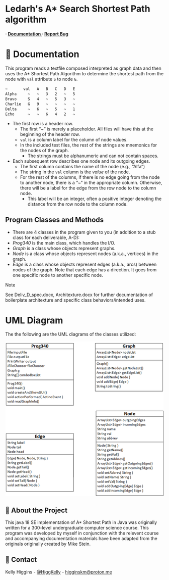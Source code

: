 # Ledarh's A* Search Shortest Path algorithm
<h4> <span> · </span> <a href="https://github.com/ledarh/AStarShortestPath/blob/main/README.md"> Documentation </a> <span> · </span> <a href="https://github.com/ledarh/AStarShortestPath/issues"> Report Bug </a></h4>



# :notebook_with_decorative_cover: Documentation
This program reads a textfile composed interpreted as graph data and then uses the A* Shortest Path Algorithm to determine the shortest path from the node with `val` attribute `S` to node `G`.

```
~       val   A   B   C   D   E 
Alpha     ~   ~   3   2   ~   5
Bravo     S   4   ~   5   3   ~
Charlie   G   9   ~   ~   ~   ~
Delta     ~   6   ~   5   ~   1
Echo      ~   ~   6   4   2   ~
```

* The first row is a header row.
  - The first “~” is merely a placeholder.  All files will have this at the beginning of the header row.
  - `val` is a column label for the column of node values.
  - In the included test files, the rest of the strings are mnemonics for the nodes of the graph.
    - The strings must be alphanumeric and can not contain spaces.
* Each subsequent row describes one node and its outgoing edges.
  - The first column contains the name of the node (e.g., “Alfa”)
  - The string in the `val` column is the _value_ of the node.
  - For the rest of the columns, if there is no edge going from the node to another node, there is a “~“ in the appropriate column.  Otherwise, there will be a label for the edge from the row node to the column node.
    - This label will be an integer, often a positive integer denoting the distance from the row node to the column node.

## Program Classes and Methods
* There are 4 classes in the program given to you (in addition to a stub class for each deliverable, A-D):
* _Prog340_ is the main class, which handles the I/O.
* _Graph_ is a class whose objects represent graphs.
* _Node_ is a class whose objects represent nodes (a.k.a., vertices) in the graph.
* _Edge_ is a class whose objects represent edges (a.k.a., arcs) between nodes of the graph.  Note that each edge has a direction.  It goes from one specific node to another specific node.


> [!NOTE]
> See Deliv_D_spec.docx, Architexture.docx for further documentation of boilerplate architexture and specific class behaviors/intended uses.
# UML Diagram
The the following are the UML diagrams of the classes utilized:

<picture>
  <source media="(prefers-color-scheme: dark)" srcset="boilerplate_classes_UML-dark.png">
  <source media="(prefers-color-scheme: light)" srcset="boilerplate_classes_UML.png">
  <img alt="The UML diagram documentation of relevent classes used in the project. Please view using an image-capable browser." src="boilerplate_classes_UML.png">
</picture>


## :star2: About the Project 
This java 18 SE implementation of A* Shortest Path in Java was originally written for a 300-level undergraduate computer science course. This program was developed by myself in conjunction with the relevent course and accompanying documentation materials have been adapted from the originals originally created by Mike Stein.



<!--- # :notebook_with_decorative_cover: Table of Contents

- [About the Project](#star2-about-the-project)
- [Contact](#handshake-contact) 
--->



## :handshake: Contact

Kelly Higgins - [@HiggKelly](https://twitter.com/HiggKelly) - higginskm@proton.me


<!---
> [!NOTE]
> Useful information that users should know, even when skimming content.

> [!TIP]
> Helpful advice for doing things better or more easily.

> [!IMPORTANT]
> Key information users need to know to achieve their goal.

> [!WARNING]
> Urgent info that needs immediate user attention to avoid problems.

> [!CAUTION]
> Advises about risks or negative outcomes of certain actions.



You can add emoji to your writing by typing :EMOJICODE:, a colon followed by the name of the emoji.

@octocat :+1: This PR looks great - it's ready to merge! :shipit:



<picture>
  <source media="(prefers-color-scheme: dark)" srcset="https://user-images.githubusercontent.com/25423296/163456776-7f95b81a-f1ed-45f7-b7ab-8fa810d529fa.png">
  <source media="(prefers-color-scheme: light)" srcset="https://user-images.githubusercontent.com/25423296/163456779-a8556205-d0a5-45e2-ac17-42d089e3c3f8.png">
  <img alt="Shows an illustrated sun in light mode and a moon with stars in dark mode." src="https://user-images.githubusercontent.com/25423296/163456779-a8556205-d0a5-45e2-ac17-42d089e3c3f8.png">
</picture>


--->


